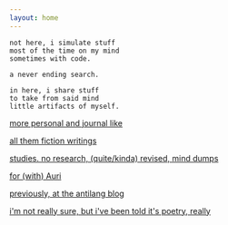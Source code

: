 ```yaml
---
layout: home
---
```


```
not here, i simulate stuff
most of the time on my mind
sometimes with code.

a never ending search.

in here, i share stuff
to take from said mind
little artifacts of myself.
```

[more personal and journal like](journal)

[all them fiction writings](fiction)

[studies. no research, (quite/kinda) revised, mind dumps](studies)

[for (with) Auri](Auri)

[previously, at the antilang blog](antilang)

[i'm not really sure, but i've been told it's poetry, really](poetry)

